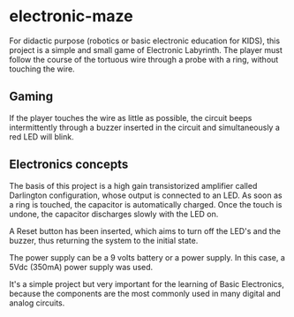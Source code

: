 # electronic-maze
For didactic purpose (robotics or basic electronic education for KIDS), this project is a simple and small game of Electronic Labyrinth. The player must follow the course of the tortuous wire through a probe with a ring, without touching the wire.

## Gaming
If the player touches the wire as little as possible, the circuit beeps intermittently through a buzzer inserted in the circuit and simultaneously a red LED will blink.

## Electronics concepts
The basis of this project is a high gain transistorized amplifier called Darlington configuration, whose output is connected to an LED. As soon as a ring is touched, the capacitor is automatically charged. Once the touch is undone, the capacitor discharges slowly with the LED on.

A Reset button has been inserted, which aims to turn off the LED's and the buzzer, thus returning the system to the initial state.

The power supply can be a 9 volts battery or a power supply. In this case, a 5Vdc (350mA) power supply was used.

It's a simple project but very important for the learning of Basic Electronics, because the components are the most commonly used in many digital and analog circuits.